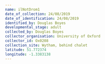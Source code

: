 ```yaml
---
name: ilNotDrom1
date_of_collection: 24/08/2019
date_of_identification: 24/08/2019
identified_by: Douglas Boyes
developmental_stage: adult
collected_by: Douglas Boyes
collector_organisation: University of Oxford
collector_id: Ox0208
collection_site: Wytham, behind chalet
latitude: 51.772374
longitude: -1.3383138
---
```

